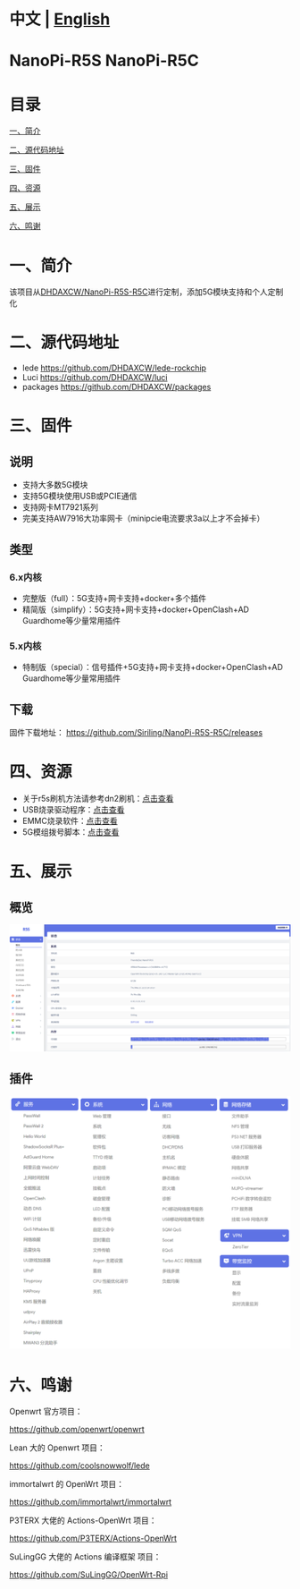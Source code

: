 # 中文 | [English](https://github.com/DHDAXCW/NanoPi-R5S-2021/blob/main/EngLish.md)
# NanoPi-R5S NanoPi-R5C

# 目录

[一、简介](#一简介)

[二、源代码地址 ](#二源代码地址)

[三、固件](#三固件)

[四、资源](#四资源)

[五、展示](#五展示)

[六、鸣谢](#六鸣谢)

# 一、简介

该项目从[DHDAXCW/NanoPi-R5S-R5C](https://github.com/DHDAXCW/NanoPi-R5S-R5C)进行定制，添加5G模块支持和个人定制化

# 二、源代码地址

- lede https://github.com/DHDAXCW/lede-rockchip
- Luci https://github.com/DHDAXCW/luci
- packages https://github.com/DHDAXCW/packages

# 三、固件

## 说明

- 支持大多数5G模块
- 支持5G模块使用USB或PCIE通信
- 支持网卡MT7921系列
- 完美支持AW7916大功率网卡（minipcie电流要求3a以上才不会掉卡）

## 类型

### 6.x内核

- 完整版（full）：5G支持+网卡支持+docker+多个插件
- 精简版（simplify）：5G支持+网卡支持+docker+OpenClash+AD Guardhome等少量常用插件

### 5.x内核

- 特制版（special）：信号插件+5G支持+网卡支持+docker+OpenClash+AD Guardhome等少量常用插件

## 下载

固件下载地址： https://github.com/Siriling/NanoPi-R5S-R5C/releases

# 四、资源

- 关于r5s刷机方法请参考dn2刷机：[点击查看](https://github.com/DHDAXCW/DoorNet-1-2/blob/mere/emmc.md)
- USB烧录驱动程序：[点击查看](https://github.com/Siriling/NanoPi-R5S-R5C/tree/main/tools/%E9%A9%B1%E5%8A%A8%E7%A8%8B%E5%BA%8F)
- EMMC烧录软件：[点击查看](https://github.com/Siriling/NanoPi-R5S-R5C/tree/main/tools/%E7%83%A7%E5%BD%95%E8%BD%AF%E4%BB%B6)
- 5G模组拨号脚本：[点击查看](https://github.com/Siriling/NanoPi-R5S-R5C/tree/main/tools/5G%E6%A8%A1%E7%BB%84%E6%8B%A8%E5%8F%B7%E8%84%9A%E6%9C%AC)

# 五、展示
## 概览
![overview](images/overview.png)
## 插件
![plugins](images/plugins.png)

# 六、鸣谢

Openwrt 官方项目：

<https://github.com/openwrt/openwrt>

Lean 大的 Openwrt 项目：

<https://github.com/coolsnowwolf/lede>

immortalwrt 的 OpenWrt 项目：

<https://github.com/immortalwrt/immortalwrt>

P3TERX 大佬的 Actions-OpenWrt 项目：

<https://github.com/P3TERX/Actions-OpenWrt>

SuLingGG 大佬的 Actions 编译框架 项目：

https://github.com/SuLingGG/OpenWrt-Rpi
